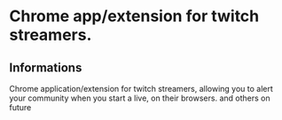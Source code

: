 # Chrome app/extension for twitch streamers.

## Informations
Chrome application/extension for twitch streamers, allowing you to alert your community when you start a live, on their browsers.
and others on future 
